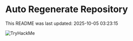 # Auto Regenerate Repository

This README was last updated: 2025-10-05 03:23:15

 ![TryHackMe](https://tryhackme.com/badge/533634)